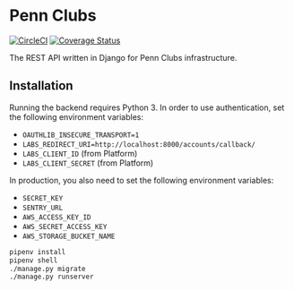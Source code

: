 # Penn Clubs
[![CircleCI](https://circleci.com/gh/pennlabs/clubs-backend.svg?style=shield)](https://circleci.com/gh/pennlabs/clubs-backend)
[![Coverage Status](https://coveralls.io/repos/github/pennlabs/clubs-backend/badge.svg?branch=master)](https://coveralls.io/github/pennlabs/clubs-backend?branch=master)

The REST API written in Django for Penn Clubs infrastructure.

## Installation

Running the backend requires Python 3. In order to use authentication, set the following environment variables:
- `OAUTHLIB_INSECURE_TRANSPORT=1`
- `LABS_REDIRECT_URI=http://localhost:8000/accounts/callback/`
- `LABS_CLIENT_ID` (from Platform)
- `LABS_CLIENT_SECRET` (from Platform)

In production, you also need to set the following environment variables:
- `SECRET_KEY`
- `SENTRY_URL`
- `AWS_ACCESS_KEY_ID`
- `AWS_SECRET_ACCESS_KEY`
- `AWS_STORAGE_BUCKET_NAME`

```bash
pipenv install
pipenv shell
./manage.py migrate
./manage.py runserver
```
